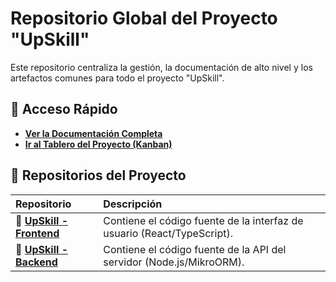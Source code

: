 # Repositorio Global del Proyecto "UpSkill"

Este repositorio centraliza la gestión, la documentación de alto nivel y los artefactos comunes para todo el proyecto "UpSkill".

## 🚀 Acceso Rápido

- **[Ver la Documentación Completa](./docs/DocsHome.md)**
- **[Ir al Tablero del Proyecto (Kanban)](https://github.com/orgs/upskill-team/projects/4/)**

## 📂 Repositorios del Proyecto

| Repositorio                                                                | Descripción                                                             |
| :------------------------------------------------------------------------- | :---------------------------------------------------------------------- |
| 🔗 **[UpSkill - Frontend](https://github.com/upskill-team/Front-End-DSW)** | Contiene el código fuente de la interfaz de usuario (React/TypeScript). |
| 🔗 **[UpSkill - Backend](https://github.com/upskill-team/Back-End-DSW)**   | Contiene el código fuente de la API del servidor (Node.js/MikroORM).    |

##

